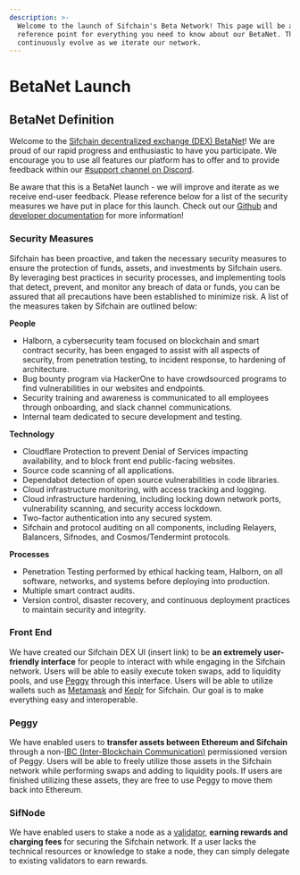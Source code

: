 ```yaml
---
description: >-
  Welcome to the launch of Sifchain's Beta Network! This page will be a
  reference point for everything you need to know about our BetaNet. This will
  continuously evolve as we iterate our network.
---
```


# BetaNet Launch

## BetaNet Definition

Welcome to the [Sifchain decentralized exchange \(DEX\) BetaNet](https://medium.com/sifchain-finance/betanet-launch-7b7eed1d27d8)! We are proud of our rapid progress and enthusiastic to have you participate. We encourage you to use all features our platform has to offer and to provide feedback within our [\#support channel on Discord](https://discord.com/invite/a2UHqapD9x).  
  
Be aware that this is a BetaNet launch - we will improve and iterate as we receive end-user feedback. Please reference below for a list of the security measures we have put in place for this launch. Check out our [Github](https://github.com/Sifchain/sifnode) and [developer documentation](https://github.com/Sifchain/sifnode/tree/develop/docs) for more information!

### Security Measures <a id="3857"></a>

Sifchain has been proactive, and taken the necessary security measures to ensure the protection of funds, assets, and investments by Sifchain users. By leveraging best practices in security processes, and implementing tools that detect, prevent, and monitor any breach of data or funds, you can be assured that all precautions have been established to minimize risk. A list of the measures taken by Sifchain are outlined below:

**People**

* Halborn, a cybersecurity team focused on blockchain and smart contract security, has been engaged to assist with all aspects of security, from penetration testing, to incident response, to hardening of architecture.
* Bug bounty program via HackerOne to have crowdsourced programs to find vulnerabilities in our websites and endpoints.
* Security training and awareness is communicated to all employees through onboarding, and slack channel communications.
* Internal team dedicated to secure development and testing.

**Technology**

* Cloudflare Protection to prevent Denial of Services impacting availability, and to block front end public-facing websites.
* Source code scanning of all applications.
* Dependabot detection of open source vulnerabilities in code libraries.
* Cloud infrastructure monitoring, with access tracking and logging.
* Cloud infrastructure hardening, including locking down network ports, vulnerability scanning, and security access lockdown.
* Two-factor authentication into any secured system.
* Sifchain and protocol auditing on all components, including Relayers, Balancers, Sifnodes, and Cosmos/Tendermint protocols.

**Processes**

* Penetration Testing performed by ethical hacking team, Halborn, on all software, networks, and systems before deploying into production.
* Multiple smart contract audits.
* Version control, disaster recovery, and continuous deployment practices to maintain security and integrity.

### Front End <a id="3857"></a>

We have created our Sifchain DEX UI \(insert link\) to be **an extremely user-friendly interface** for people to interact with while engaging in the Sifchain network. Users will be able to easily execute token swaps, add to liquidity pools, and use [Peggy](https://blog.cosmos.network/sifchain-announces-peggy-cosmos-ethereum-cross-chain-bridge-eeb46a8f91db) through this interface. Users will be able to utilize wallets such as [Metamask](https://metamask.io/) and [Keplr](https://wallet.keplr.app/#/dashboard) for Sifchain. Our goal is to make everything easy and interoperable.

### Peggy <a id="aad4"></a>

We have enabled users to **transfer assets between Ethereum and Sifchain** through a non-[IBC \(Inter-Blockchain Communication\)](https://cosmos.network/ibc) permissioned version of Peggy. Users will be able to freely utilize those assets in the Sifchain network while performing swaps and adding to liquidity pools. If users are finished utilizing these assets, they are free to use Peggy to move them back into Ethereum.

### SifNode <a id="75f2"></a>

We have enabled users to stake a node as a [validator](https://medium.com/sifchain-finance/validator-in-a-box-plug-and-play-passive-income-generator-47f4d26e428e), **earning rewards and charging fees** for securing the Sifchain network. If a user lacks the technical resources or knowledge to stake a node, they can simply delegate to existing validators to earn rewards.

